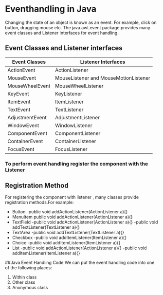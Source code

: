 # Eventhandling in Java

Changing the state of an object is known as an event. For example, click on button, dragging mouse etc. The java.awt.event package provides many event classes and Listener interfaces for event handling.

## Event Classes and Listener interfaces

| **Event Classes** | **Listener Interfaces** |
| ------------------- | ------------------------ |
| ActionEvent | ActionListener |
| MouseEvent | MouseListener and MouseMotionListener |
| MouseWheelEvent | MouseWheelListener |
| KeyEvent | KeyListener |
| ItemEvent | ItemListener |
| TextEvent | TextListener |
| AdjustmentEvent | AdjustmentListener |
| WindowEvent | WindowListener |
| ComponentEvent | ComponentListener |
 | ContainerEvent | ContainerListener |
 | FocusEvent | FocusListener |

### To perform event handling register the component with the Listener

## Registration Method
For registering the component with listener , many classes provide registration methods.For example:

* Button
-public void addActionListener(ActionListener a){}
* MenuItem
public void addActionListener(ActionListener a){}
* TextField
-public void addActionListener(ActionListener a){}
-public void addTextListener(TextListener a){}
* TextArea
-public void addTextListener(TextListener a){}
* Checkbox
-public void addItemListener(ItemListener a){}
* Choice
-public void addItemListener(ItemListener a){}
* List
-public void addActionListener(ActionListener a){}
-public void addItemListener(ItemListener a){}

##Java Event Handling Code
We can put the event handling code into one of the following places:

1. Within class
2. Other class
3. Anonymous class
 